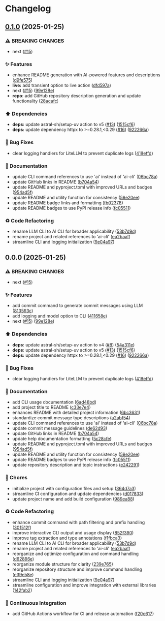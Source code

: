 # Changelog

## [0.1.0](https://github.com/liblaf/lime/compare/v0.0.0...v0.1.0) (2025-01-25)

### ⚠ BREAKING CHANGES

- next ([#15](https://github.com/liblaf/lime/issues/15))

### ✨ Features

- enhance README generation with AI-powered features and descriptions ([d9fe575](https://github.com/liblaf/lime/commit/d9fe575120335e3d020d539d8427173be328f55d))
- **live:** add transient option to live action ([dfd597a](https://github.com/liblaf/lime/commit/dfd597ad4e7996b6060d37b92a19df5e54014df8))
- next ([#15](https://github.com/liblaf/lime/issues/15)) ([99e128e](https://github.com/liblaf/lime/commit/99e128eefa52fa4b07ad9a404a892eca728b48a0))
- **repo:** add GitHub repository description generation and update functionality ([28acafc](https://github.com/liblaf/lime/commit/28acafcdd5dcd2a814b34bfb3978ae390e00b8f7))

### ⬆️ Dependencies

- **deps:** update astral-sh/setup-uv action to v5 ([#13](https://github.com/liblaf/lime/issues/13)) ([1515cf6](https://github.com/liblaf/lime/commit/1515cf62ff3270211e09e299e85b46f714b7507d))
- **deps:** update dependency httpx to &gt;=0.28.1,&lt;0.29 ([#16](https://github.com/liblaf/lime/issues/16)) ([922266a](https://github.com/liblaf/lime/commit/922266ab523672eabfc2d5a963fb36b5912cb7a9))

### 🐛 Bug Fixes

- clear logging handlers for LiteLLM to prevent duplicate logs ([418effd](https://github.com/liblaf/lime/commit/418effd5caa375abc7f4dff2883be84c2e1e9b82))

### 📝 Documentation

- update CLI command references to use 'ai' instead of 'ai-cli' ([06bc78a](https://github.com/liblaf/lime/commit/06bc78a861c91bd06c5050e146075684b80d186c))
- update GitHub links in README ([b704a54](https://github.com/liblaf/lime/commit/b704a54f11dd769af19a95a07b744ea5e26cf524))
- update README and pyproject.toml with improved URLs and badges ([954ad5f](https://github.com/liblaf/lime/commit/954ad5f6b0d321e49689f530e36ce0fdb5ab92e1))
- update README and utility function for consistency ([59e20ee](https://github.com/liblaf/lime/commit/59e20ee575057d7b5f75c84bb3810e4b93066d21))
- update README badge links and formatting ([fb02378](https://github.com/liblaf/lime/commit/fb0237827bf5243369fb99dbfdba96c559179a29))
- update README badges to use PyPI release info ([fc05511](https://github.com/liblaf/lime/commit/fc0551153817065c7e35c9c9759005b4f0a3ff96))

### ♻ Code Refactoring

- rename LLM CLI to AI CLI for broader applicability ([53b7d9d](https://github.com/liblaf/lime/commit/53b7d9d9ad2e4e25703df9e0e0cce5f3ffbed7c0))
- rename project and related references to 'ai-cli' ([ea2baaf](https://github.com/liblaf/lime/commit/ea2baaf45ac5bac8e3c1cd20afe24cca42ffe573))
- streamline CLI and logging initialization ([9e04a97](https://github.com/liblaf/lime/commit/9e04a97e14bacda010ea0cda02d0684938637902))

## 0.0.0 (2025-01-25)

### ⚠ BREAKING CHANGES

- next ([#15](https://github.com/liblaf/lime/issues/15))

### ✨ Features

- add commit command to generate commit messages using LLM ([813593c](https://github.com/liblaf/lime/commit/813593ce3009390eaf9b92e6c256c031cb35133e))
- add logging and model option to CLI ([411658e](https://github.com/liblaf/lime/commit/411658e59ecc7da9e3eebb57360a2795100f8022))
- next ([#15](https://github.com/liblaf/lime/issues/15)) ([99e128e](https://github.com/liblaf/lime/commit/99e128eefa52fa4b07ad9a404a892eca728b48a0))

### ⬆️ Dependencies

- **deps:** update astral-sh/setup-uv action to v4 ([#8](https://github.com/liblaf/lime/issues/8)) ([54a311e](https://github.com/liblaf/lime/commit/54a311e306bf5e341906b76b29cc3c6762876771))
- **deps:** update astral-sh/setup-uv action to v5 ([#13](https://github.com/liblaf/lime/issues/13)) ([1515cf6](https://github.com/liblaf/lime/commit/1515cf62ff3270211e09e299e85b46f714b7507d))
- **deps:** update dependency httpx to &gt;=0.28.1,&lt;0.29 ([#16](https://github.com/liblaf/lime/issues/16)) ([922266a](https://github.com/liblaf/lime/commit/922266ab523672eabfc2d5a963fb36b5912cb7a9))

### 🐛 Bug Fixes

- clear logging handlers for LiteLLM to prevent duplicate logs ([418effd](https://github.com/liblaf/lime/commit/418effd5caa375abc7f4dff2883be84c2e1e9b82))

### 📝 Documentation

- add CLI usage documentation ([6ad48bd](https://github.com/liblaf/lime/commit/6ad48bd1073e97f790450e0c4ad42c114315f0e6))
- add project title to README ([c33e7e4](https://github.com/liblaf/lime/commit/c33e7e4a67271a6cd7dcb814e94bcc7a63909d77))
- enhances README with detailed project information ([6bc3631](https://github.com/liblaf/lime/commit/6bc363106b0acd8f2e83a43094fc80ba3f216c45))
- standardize commit message type descriptions ([a2abf54](https://github.com/liblaf/lime/commit/a2abf549ae7e90002867446963f4a8ff5eac912e))
- update CLI command references to use 'ai' instead of 'ai-cli' ([06bc78a](https://github.com/liblaf/lime/commit/06bc78a861c91bd06c5050e146075684b80d186c))
- update commit message guidelines ([de62d93](https://github.com/liblaf/lime/commit/de62d93c4bfcc61d54f8c38478f5214cdee66342))
- update GitHub links in README ([b704a54](https://github.com/liblaf/lime/commit/b704a54f11dd769af19a95a07b744ea5e26cf524))
- update help documentation formatting ([5c28cfe](https://github.com/liblaf/lime/commit/5c28cfe8521110e25c351d0970cf2bed17215ea4))
- update README and pyproject.toml with improved URLs and badges ([954ad5f](https://github.com/liblaf/lime/commit/954ad5f6b0d321e49689f530e36ce0fdb5ab92e1))
- update README and utility function for consistency ([59e20ee](https://github.com/liblaf/lime/commit/59e20ee575057d7b5f75c84bb3810e4b93066d21))
- update README badges to use PyPI release info ([fc05511](https://github.com/liblaf/lime/commit/fc0551153817065c7e35c9c9759005b4f0a3ff96))
- update repository description and topic instructions ([e242291](https://github.com/liblaf/lime/commit/e242291a557a6dcb480fe685bdf16666d75c1818))

### 🎫 Chores

- initialize project with configuration files and setup ([364d7a3](https://github.com/liblaf/lime/commit/364d7a3f6d3b1f32ffe72dcf08221fee1e425e7a))
- streamline CI configuration and update dependencies ([d017833](https://github.com/liblaf/lime/commit/d01783327176d7951e0d241cf0358e68037d2d06))
- update project name and add build configuration ([989ea88](https://github.com/liblaf/lime/commit/989ea88b9df73e6d9729ce06e2036582f5226ff1))

### ♻ Code Refactoring

- enhance commit command with path filtering and prefix handling ([301512f](https://github.com/liblaf/lime/commit/301512f191a415dabcaa2bc1a05d71ab17b95964))
- improve interactive CLI output and usage display ([852f390](https://github.com/liblaf/lime/commit/852f39090c318695690b01703537dcd13ca8383e))
- improve tag extraction and type annotations ([f1fbca3](https://github.com/liblaf/lime/commit/f1fbca3a80a35c3993071c387246681e013a3930))
- rename LLM CLI to AI CLI for broader applicability ([53b7d9d](https://github.com/liblaf/lime/commit/53b7d9d9ad2e4e25703df9e0e0cce5f3ffbed7c0))
- rename project and related references to 'ai-cli' ([ea2baaf](https://github.com/liblaf/lime/commit/ea2baaf45ac5bac8e3c1cd20afe24cca42ffe573))
- reorganize and optimize configuration and command handling ([d62896e](https://github.com/liblaf/lime/commit/d62896e4650eb8eb971d58f4eaab6dc5dc780e03))
- reorganize module structure for clarity ([239e765](https://github.com/liblaf/lime/commit/239e765236374126eb2ee696f68851cc70209fb2))
- reorganize repository structure and improve command handling ([e39e58e](https://github.com/liblaf/lime/commit/e39e58e07e10f98cbb30d36cdf38bce4923ca753))
- streamline CLI and logging initialization ([9e04a97](https://github.com/liblaf/lime/commit/9e04a97e14bacda010ea0cda02d0684938637902))
- streamline configuration and improve integration with external libraries ([142fab2](https://github.com/liblaf/lime/commit/142fab2a8c42b4df2792188d1f08054069f9c0b6))

### 🔧 Continuous Integration

- add GitHub Actions workflow for CI and release automation ([f20c617](https://github.com/liblaf/lime/commit/f20c617038972d5ecbc395323d6face1785b2918))
